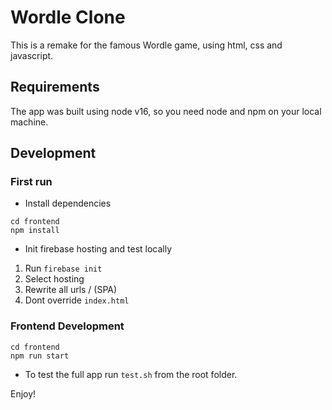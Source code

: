 # Wordle Clone

This is a remake for the famous Wordle game, using html, css and javascript.

## Requirements

The app was built using node v16, so you need node and npm on your local machine.

## Development

### First run

* Install dependencies

```
cd frontend
npm install
```

* Init firebase hosting and test locally

1. Run `firebase init`
2. Select hosting
3. Rewrite all urls / (SPA)
4. Dont override `index.html`

### Frontend Development

```
cd frontend
npm run start
```

* To test the full app run `test.sh` from the root folder.

Enjoy!
